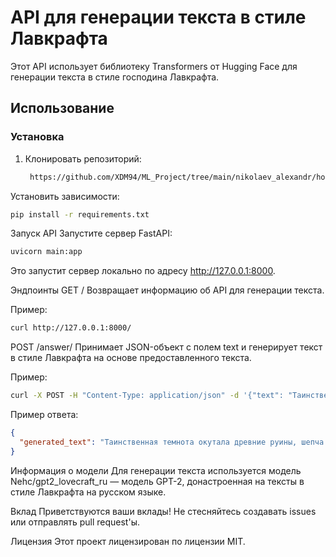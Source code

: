 # API для генерации текста в стиле Лавкрафта

Этот API использует библиотеку Transformers от Hugging Face для генерации текста в стиле господина Лавкрафта. 

## Использование

### Установка

1. Клонировать репозиторий:

   ```bash
    https://github.com/XDM94/ML_Project/tree/main/nikolaev_alexandr/homework_3
   ```
Установить зависимости:
  ```bash
pip install -r requirements.txt
  ```

Запуск API
Запустите сервер FastAPI:

```bash
uvicorn main:app
```
Это запустит сервер локально по адресу http://127.0.0.1:8000.

Эндпоинты
GET /
Возвращает информацию об API для генерации текста.

Пример:

```bash
curl http://127.0.0.1:8000/
```
POST /answer/
Принимает JSON-объект с полем text и генерирует текст в стиле Лавкрафта на основе предоставленного текста.

Пример:

```bash
curl -X POST -H "Content-Type: application/json" -d '{"text": "Таинственная темнота"}' http://127.0.0.1:8000/answer/
```
Пример ответа:

```json
{
  "generated_text": "Таинственная темнота окутала древние руины, шепча древние тайны..."
}
```

Информация о модели
Для генерации текста используется модель Nehc/gpt2_lovecraft_ru — модель GPT-2, донастроенная на тексты в стиле Лавкрафта на русском языке.

Вклад
Приветствуются ваши вклады! Не стесняйтесь создавать issues или отправлять pull request'ы.

Лицензия
Этот проект лицензирован по лицензии MIT.
